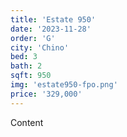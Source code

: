 ```yaml
---
title: 'Estate 950'
date: '2023-11-28'
order: 'G'
city: 'Chino'
bed: 3
bath: 2
sqft: 950
img: 'estate950-fpo.png'
price: '329,000'
---
```


Content
